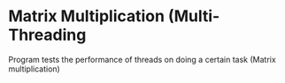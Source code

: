 # Matrix Multiplication (Multi-Threading
 Program tests the performance of threads on doing a certain task (Matrix multiplication)
